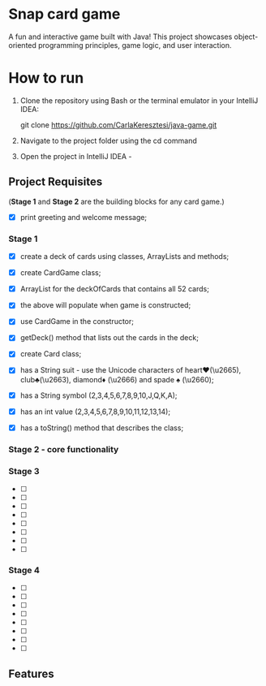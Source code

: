 # Snap card game

A fun and interactive game built with Java! This project showcases object-oriented programming principles, game logic, 
and user interaction.



# How to run

1. Clone the repository using Bash or the terminal emulator in your IntelliJ IDEA:

   git clone https://github.com/CarlaKeresztesi/java-game.git

2. Navigate to the project folder using the cd command

3. Open the project in IntelliJ IDEA - 



## Project Requisites
(**Stage 1** and **Stage 2** are the building blocks for any card game.)

-   [x] print greeting and welcome message;

### **Stage 1**

-   [x] create a deck of cards using classes, ArrayLists and methods; 
-   [x] create CardGame class;
-   [x] ArrayList<Card> for the deckOfCards that contains all 52 cards;
-   [x] the above will populate when game is constructed;
-   [x] use CardGame in the constructor;
-   [x] getDeck() method that lists out the cards in the deck;

-   [x] create Card class;
-   [x] has a String suit - use the Unicode characters of heart♥(\u2665), club♣(\u2663), diamond♦ (\u2666) and 
 spade ♠ (\u2660);
-   [x] has a String symbol (2,3,4,5,6,7,8,9,10,J,Q,K,A);
-   [x] has an int value (2,3,4,5,6,7,8,9,10,11,12,13,14);
-   [x] has a toString() method that describes the class;

### **Stage 2** - core functionality



### **Stage 3**

-   [ ]
-   [ ]
-   [ ]
-   [ ]
-   [ ]
-   [ ]
-   [ ]
-   [ ]

### **Stage 4**

-   [ ]
-   [ ]
-   [ ]
-   [ ]
-   [ ]
-   [ ]
-   [ ]
-   [ ]

## Features





